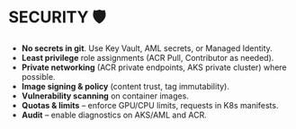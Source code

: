 # SECURITY 🛡️

- **No secrets in git**. Use Key Vault, AML secrets, or Managed Identity.
- **Least privilege** role assignments (ACR Pull, Contributor as needed).
- **Private networking** (ACR private endpoints, AKS private cluster) where possible.
- **Image signing & policy** (content trust, tag immutability).
- **Vulnerability scanning** on container images.
- **Quotas & limits** – enforce GPU/CPU limits, requests in K8s manifests.
- **Audit** – enable diagnostics on AKS/AML and ACR.
